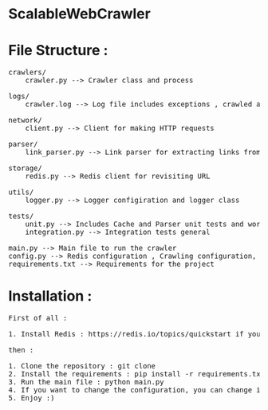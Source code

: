 # ScalableWebCrawler

# File Structure : 
<pre>
crawlers/
    crawler.py --> Crawler class and process

logs/
    crawler.log --> Log file includes exceptions , crawled and skipped situations of Urls

network/
    client.py --> Client for making HTTP requests

parser/
    link_parser.py --> Link parser for extracting links from HTML

storage/
    redis.py --> Redis client for revisiting URL 

utils/
    logger.py --> Logger configiration and logger class

tests/
    unit.py --> Includes Cache and Parser unit tests and work with both
    integration.py --> Integration tests general

main.py --> Main file to run the crawler
config.py --> Redis configuration , Crawling configuration, Network configuration
requirements.txt --> Requirements for the project
</pre>

# Installation :
<pre>
First of all : 

1. Install Redis : https://redis.io/topics/quickstart if you don't have it.

then :

1. Clone the repository : git clone
2. Install the requirements : pip install -r requirements.txt
3. Run the main file : python main.py
4. If you want to change the configuration, you can change it in config.py
5. Enjoy :)
</pre>






